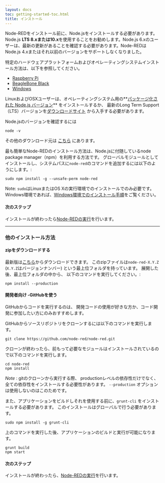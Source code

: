 ```yaml
---
layout: docs
toc: getting-started-toc.html
title: インストール
---
```


Node-REDをインストール前に、Node.jsをインストールする必要があります。Node.js **LTS 8.xまたは10.x**を使用することをお勧めします。Node.js 6.xのユーザーは、最新の更新があることを確認する必要があります。Node-REDはNode.js 4.xまたはそれ以前のバージョンをサポートしなくなりました。

特定のハードウェアプラットフォームおよびオペレーティングシステムインストール方法は、以下を参照してください。

 - [Raspberry Pi](../hardware/raspberrypi)
 - [BeagleBone Black](../hardware/beagleboneblack)
 - [Windows](../platforms/windows)

LinuxおよびOSXユーザーは、オペレーティングシステム用の**[パッケージ化された Node.js バージョン](https://nodejs.org/en/download/package-manager/)** をインストールするか、
最新のLong Term Support（LTS）バージョンを[ダウンロードサイト](https://nodejs.org/en/download/) から入手する必要があります。

Node.jsのバージョンを確認するには

    node -v

その他のダウンロード元は [こちら](https://nodejs.org/dist/latest-v8.x/) にあります。


最も簡単なNode-REDのインストール方法は、Node.jsに付随しているnode package manager（npm）を利用する方法です。
グローバルモジュールとしてインストールし、システムパスに`node-red`のコマンドを追加するには以下のようにします。:

    sudo npm install -g --unsafe-perm node-red

<div class="doc-callout">
Note: <code>sudo</code>はLinuxまたはOS Xの実行環境でのインストールでのみ必要です。
Windows環境であれば、<a href="../platforms/windows">Windows環境でのインストール手順</a>をご覧ください。
</div>

#### 次のステップ

インストールが終わったら[Node-REDの実行](running.html)を行います。

---

### 他のインストール方法

#### zipをダウンロードする

最新版は[こちら](https://github.com/node-red/node-red/releases/latest)からダウンロードできます。
このzipファイルは`node-red-X.Y.Z` (`X.Y.Z`はバージョンナンバー) という最上位フォルダを持っています。
展開した後、最上位フォルダの中から、
以下のコマンドを実行してください。:

    npm install --production

#### 開発者向け -GitHubを使う

GitHubからコードを実行するのは、
開発コードの使用が好きな方か、コード開発に参加したい方にのみおすすめします。

GitHubからソースリポジトリをクローンするには以下のコマンドを実行します。

    git clone https://github.com/node-red/node-red.git

クローンが終わったら、前もって必要なモジュールはインストールされているので以下のコマンドを実行します。

    cd node-red
    npm install

<div class="doc-callout">
<em>Note</em> : gitのクローンから実行する際、
productionレベルの依存性だけでなく、全ての依存性をインストールする必要性があります。
 <code>--production</code> オプションは使用しないのはこのためです。
</div>

また、アプリケーションをビルドしそれを使用する前に、`grunt-cli` をインストールする必要があります。
このインストールはグローバルで行う必要があります。

    sudo npm install -g grunt-cli

上のコマンドを実行した後、アプリケーションのビルドと実行が可能になります。

    grunt build
    npm start

#### 次のステップ

インストールが終わったら、[Node-REDの実行](running)を行います。
